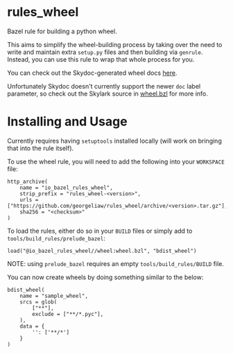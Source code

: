 # rules_wheel
Bazel rule for building a python wheel.

This aims to simplify the wheel-building process by taking over the need to write and maintain extra `setup.py` files and then building via `genrule`.
Instead, you can use this rule to wrap that whole process for you.

You can check out the Skydoc-generated wheel docs [here](docs/wheel.md).

Unfortunately Skydoc doesn't currently support the newer `doc` label parameter,
so check out the Skylark source in [wheel.bzl](wheel/wheel.bzl) for more info.

# Installing and Usage
Currently requires having `setuptools` installed locally (will work on bringing that into the rule itself).

To use the wheel rule, you will need to add the following into your `WORKSPACE` file:
```
http_archive(
    name = "io_bazel_rules_wheel",
    strip_prefix = "rules_wheel-<version>",
    urls = ["https://github.com/georgeliaw/rules_wheel/archive/<version>.tar.gz"],
    sha256 = "<checksum>"
)
```

To load the rules, either do so in your `BUILD` files or simply add to `tools/build_rules/prelude_bazel`:
```
load("@io_bazel_rules_wheel//wheel:wheel.bzl", "bdist_wheel")
```
NOTE: using `prelude_bazel` requires an empty `tools/build_rules/BUILD` file.

You can now create wheels by doing something similar to the below:
```
bdist_wheel(
    name = "sample_wheel",
    srcs = glob(
        ["**"],
        exclude = ["**/*.pyc"],
    ),
    data = {
        '': ['**/*']
    }
)
```
